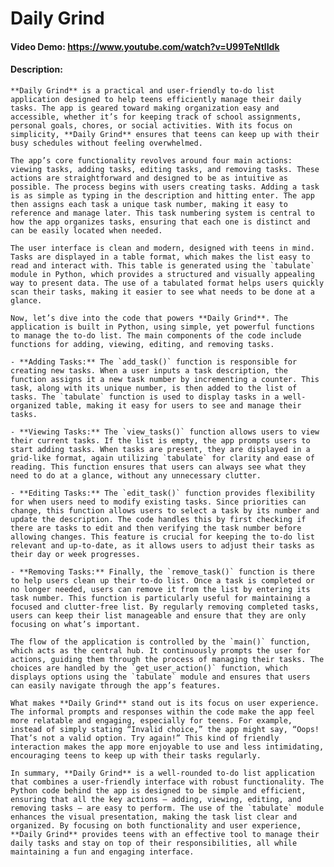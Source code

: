# Daily Grind
#### Video Demo: https://www.youtube.com/watch?v=U99TeNtlIdk
#### Description:
    **Daily Grind** is a practical and user-friendly to-do list application designed to help teens efficiently manage their daily tasks. The app is geared toward making organization easy and accessible, whether it’s for keeping track of school assignments, personal goals, chores, or social activities. With its focus on simplicity, **Daily Grind** ensures that teens can keep up with their busy schedules without feeling overwhelmed.

    The app’s core functionality revolves around four main actions: viewing tasks, adding tasks, editing tasks, and removing tasks. These actions are straightforward and designed to be as intuitive as possible. The process begins with users creating tasks. Adding a task is as simple as typing in the description and hitting enter. The app then assigns each task a unique task number, making it easy to reference and manage later. This task numbering system is central to how the app organizes tasks, ensuring that each one is distinct and can be easily located when needed.

    The user interface is clean and modern, designed with teens in mind. Tasks are displayed in a table format, which makes the list easy to read and interact with. This table is generated using the `tabulate` module in Python, which provides a structured and visually appealing way to present data. The use of a tabulated format helps users quickly scan their tasks, making it easier to see what needs to be done at a glance.

    Now, let’s dive into the code that powers **Daily Grind**. The application is built in Python, using simple, yet powerful functions to manage the to-do list. The main components of the code include functions for adding, viewing, editing, and removing tasks.

    - **Adding Tasks:** The `add_task()` function is responsible for creating new tasks. When a user inputs a task description, the function assigns it a new task number by incrementing a counter. This task, along with its unique number, is then added to the list of tasks. The `tabulate` function is used to display tasks in a well-organized table, making it easy for users to see and manage their tasks.

    - **Viewing Tasks:** The `view_tasks()` function allows users to view their current tasks. If the list is empty, the app prompts users to start adding tasks. When tasks are present, they are displayed in a grid-like format, again utilizing `tabulate` for clarity and ease of reading. This function ensures that users can always see what they need to do at a glance, without any unnecessary clutter.

    - **Editing Tasks:** The `edit_task()` function provides flexibility for when users need to modify existing tasks. Since priorities can change, this function allows users to select a task by its number and update the description. The code handles this by first checking if there are tasks to edit and then verifying the task number before allowing changes. This feature is crucial for keeping the to-do list relevant and up-to-date, as it allows users to adjust their tasks as their day or week progresses.

    - **Removing Tasks:** Finally, the `remove_task()` function is there to help users clean up their to-do list. Once a task is completed or no longer needed, users can remove it from the list by entering its task number. This function is particularly useful for maintaining a focused and clutter-free list. By regularly removing completed tasks, users can keep their list manageable and ensure that they are only focusing on what’s important.

    The flow of the application is controlled by the `main()` function, which acts as the central hub. It continuously prompts the user for actions, guiding them through the process of managing their tasks. The choices are handled by the `get_user_action()` function, which displays options using the `tabulate` module and ensures that users can easily navigate through the app’s features.

    What makes **Daily Grind** stand out is its focus on user experience. The informal prompts and responses within the code make the app feel more relatable and engaging, especially for teens. For example, instead of simply stating “Invalid choice,” the app might say, “Oops! That’s not a valid option. Try again!” This kind of friendly interaction makes the app more enjoyable to use and less intimidating, encouraging teens to keep up with their tasks regularly.

    In summary, **Daily Grind** is a well-rounded to-do list application that combines a user-friendly interface with robust functionality. The Python code behind the app is designed to be simple and efficient, ensuring that all the key actions – adding, viewing, editing, and removing tasks – are easy to perform. The use of the `tabulate` module enhances the visual presentation, making the task list clear and organized. By focusing on both functionality and user experience, **Daily Grind** provides teens with an effective tool to manage their daily tasks and stay on top of their responsibilities, all while maintaining a fun and engaging interface.
